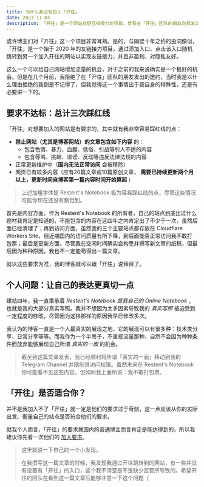 ```yaml
---
title: 为什么我没有加入「开往」
date: 2023-11-03
description: 「开往」是一个网站友链互相接力的项目。曾有在「开往」团队的朋友向我发出过邀约，但我拒绝了。那么，为什么我没有选择加入呢？
---
```


或许博主们对「开往」这一个项目非常耳熟。是的，与隔壁十年之约的虫洞像似，「开往」是一个始于 2020 年的友链接力项目，通过添加入口、点击该入口随机跳转到另一个加入开往的网站以实现友链接力，并且非盈利、对隐私友好。

这么一个可以给自己网站增加流量的机会，对于之前的我来说确实是一个极好的机会。但是在几个月前，我拒绝了在「开往」团队的朋友发出的邀约，当时我是以什么理由拒绝的我倒是不记得了，但我觉得这一个事情出于我自身的特殊性，还是有必要讲一下的。

## 要求不达标：总计三次踩红线

「开往」对想要加入的网站是有要求的，其中就有我非常容易踩红线的点：

- **禁止网站（尤其是博客网站）的文章包含如下内容** 的：
    - 包含色情、暴力、血腥、低俗、引战等引人不适的内容
    - 包含辱骂、挑衅、诽谤、反动等违反法律法规的内容
- 正常更新维护中（**国内无法正常访问** 会被移除）
- 网页已有较多内容（应有20篇文章或10篇原创文章， **需要已持续更新两个月以上，更新时间自博客第一篇内容时间开始算起** ）

> 上述加粗字体是 Restent's Notebook 极为容易踩红线的点，尽管这些情况可能你现在还没有察觉到。

首先是内容方面，作为 Restent's Notebook 的所有者，自己的站点到底出过什么题材我肯定是知道的，不能包含的内容在这四年之内肯定出了不少于一次，虽然后面已经清理了；再到访问方面，虽然我的三个主要站点都存放在 Cloudflare Workers Site，但近期国内的访问质量有所下降，到后面能否正常访问我不敢打包票；最后是更新方面，尽管我在空闲时间确实会构思并撰写新文章的纸稿，但最后因为种种原因，我也不一定能苟得出一篇文章。

就以这些要求为准，我的博客就可以跟「开往」说拜拜了。

## 个人问题：让自己的表达更真切一点

建站四年，我一直秉承着 *Restent's Notebook 是我自己的 Online Notebook* ，也就是我的大部分真实写照。我并不想因为太多因素导致我的 *真实写照* 被迫受到一定程度的修改，尽管因为这样那样的原因我早已修改多次。

我认为的博客一直是一个人最真实的展现之地，它的展现可以有很多种：技术类分享、日常分享等等。而我作为一个半吊子，不重视流量那种，自然不会因为种种条件而放弃能够展现自己所谓 *真实的一面* 的机会。

> 截至到这篇文章发表，我已经顺利将所谓「真实的一面」移动到我的 Telegram Channel 并限制其访问权限。虽然未来在 Restent's Notebook 你可能看不见这些内容，但如同我上面所说：我不敢打包票。

## 「开往」是否适合你？

并不是我加入不了「开往」就一定是他们的要求过于苛刻，这一点应该从你的实际出发、衡量自己的站点是否符合他们的要求。

就我个人而言，「开往」的要求就国内的普通博主而言肯定是能达得到的。所以我建议你先看一次他们的 [加入要求](https://www.travellings.cn/docs/join)。

> 这里就说一下自己的一个小发现。
>
> 在我撰写这一篇文章的时候，我发现我通过开往跳转到的网站，有一些并没有设置有「开往」的入口，这个我不清楚是不是缺少监管所导致的。希望开往的团队在看到这一篇文章后能够注意一下这个问题（